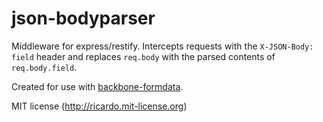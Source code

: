 json-bodyparser
===============

Middleware for express/restify. Intercepts requests with the
`X-JSON-Body: field` header and replaces `req.body` with the parsed contents of `req.body.field`.

Created for use with [backbone-formdata](http://github.com/ricardobeat/backbone-formdata).

MIT license
(http://ricardo.mit-license.org)

